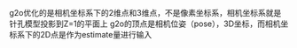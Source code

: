 g2o优化的是相机坐标系下的2维点和3维点，不是像素坐标系，相机坐标系就是针孔模型投影到Z=1的平面上
g2o的顶点是相机位姿（pose），3D坐标，而相机坐标系下的2D点是作为estimate量进行输入
